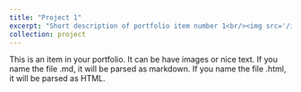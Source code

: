 ```yaml
---
title: "Project 1"
excerpt: "Short description of portfolio item number 1<br/><img src='/images/科创计划2.png'>"
collection: project 
---
```


This is an item in your portfolio. It can be have images or nice text. If you name the file .md, it will be parsed as markdown. If you name the file .html, it will be parsed as HTML. 

